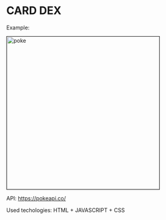 # CARD DEX

Example:

<img src="https://i.imgur.com/3K08vWb.png" alt="poke" border="1" width="400" />

API: https://pokeapi.co/

Used techologies: HTML + JAVASCRIPT + CSS